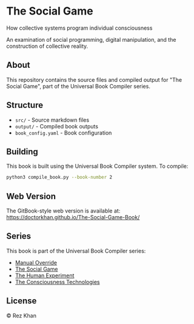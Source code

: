 # The Social Game

How collective systems program individual consciousness

An examination of social programming, digital manipulation, and the construction of collective reality.

## About

This repository contains the source files and compiled output for "The Social Game", part of the Universal Book Compiler series.

## Structure

- `src/` - Source markdown files
- `output/` - Compiled book outputs
- `book_config.yaml` - Book configuration

## Building

This book is built using the Universal Book Compiler system. To compile:

```bash
python3 compile_book.py --book-number 2
```

## Web Version

The GitBook-style web version is available at: https://doctorkhan.github.io/The-Social-Game-Book/

## Series

This book is part of the Universal Book Compiler series:
- [Manual Override](https://github.com/DoctorKhan/Manual-Override-Book)
- [The Social Game](https://github.com/DoctorKhan/The-Social-Game-Book)  
- [The Human Experiment](https://github.com/DoctorKhan/The-Human-Experiment-Book)
- [The Consciousness Technologies](https://github.com/DoctorKhan/The-Consciousness-Technologies-Book)

## License

© Rez Khan
